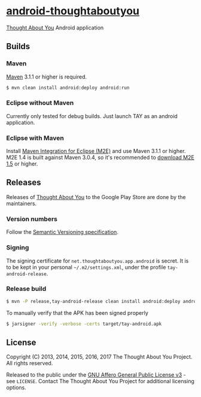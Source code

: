 # [android-thoughtaboutyou](https://github.com/thoughtaboutyou/android-thoughtaboutyou)

[Thought About You][TAY] Android application



## Builds

### Maven

[Maven](https://maven.apache.org/) 3.1.1 or higher is required.

```bash
$ mvn clean install android:deploy android:run
```


### Eclipse without Maven

Currently only tested for debug builds. Just launch TAY as an android application.


### Eclipse with Maven

Install [Maven Integration for Eclipse (M2E)](http://eclipse.org/m2e/) and use Maven 3.1.1 or higher. M2E 1.4 is built against Maven 3.0.4, so it's recommended to [download M2E 1.5](http://eclipse.org/m2e/download/) or higher.



## Releases

Releases of [Thought About You](https://play.google.com/store/apps/details?id=net.thoughtaboutyou.app.android) to the Google Play Store are done by the maintainers.


### Version numbers

Follow the [Semantic Versioning specification](http://semver.org/).


### Signing

The signing certificate for `net.thoughtaboutyou.app.android` is secret. It is to be kept in your personal `~/.m2/settings.xml`, under the profile `tay-android-release`.


### Release build

```bash
$ mvn -P release,tay-android-release clean install android:deploy android:run
```

To manually verify that the APK has been signed properly

```bash
$ jarsigner -verify -verbose -certs target/tay-android.apk
```



## License

Copyright (C) 2013, 2014, 2015, 2016, 2017 The Thought About You Project. All rights reserved.

Released to the public under the [GNU Affero General Public License v3](https://www.gnu.org/licenses/agpl-3.0.html) - see ```LICENSE```. Contact The Thought About You Project for additional licensing options.



[TAY]: http://thoughtaboutyou.net/
